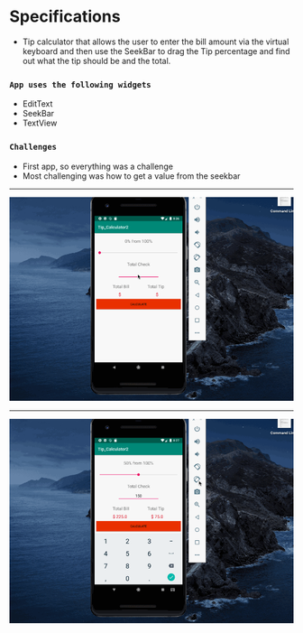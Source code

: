 # Specifications
<ul>
  <li>Tip calculator that allows the user to enter the bill amount via the virtual keyboard and then use the SeekBar to drag the Tip percentage and find out what the tip should be and the total.</li>
 </ul>
 
### `App uses the following widgets`
<ul>
  <li>EditText</li>
  <li>SeekBar</li>
  <li>TextView</li>
 </ul>
 
 ### `Challenges`
 <ul>
  <li>First app, so everything was a challenge</li>
  <li>Most challenging was how to get a value from the seekbar</li>
 </ul>
 
 
 ---
 
 ![](calc1.gif)
 
 ---
 
 ![](calc2.gif)
